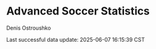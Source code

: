 # Advanced Soccer Statistics
Denis Ostroushko

<!-- gfm -->

Last successful data update: 2025-06-07 16:15:39 CST
